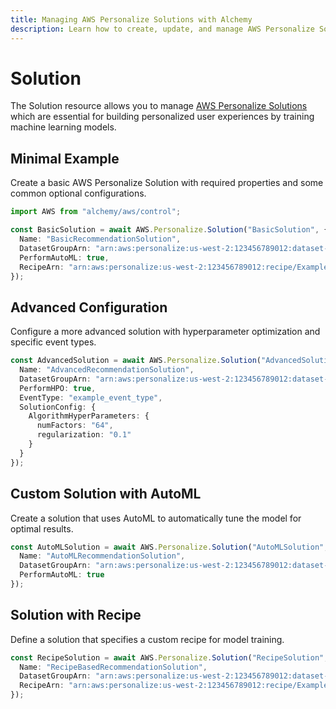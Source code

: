 ```yaml
---
title: Managing AWS Personalize Solutions with Alchemy
description: Learn how to create, update, and manage AWS Personalize Solutions using Alchemy Cloud Control.
---
```


# Solution

The Solution resource allows you to manage [AWS Personalize Solutions](https://docs.aws.amazon.com/personalize/latest/userguide/) which are essential for building personalized user experiences by training machine learning models.

## Minimal Example

Create a basic AWS Personalize Solution with required properties and some common optional configurations.

```ts
import AWS from "alchemy/aws/control";

const BasicSolution = await AWS.Personalize.Solution("BasicSolution", {
  Name: "BasicRecommendationSolution",
  DatasetGroupArn: "arn:aws:personalize:us-west-2:123456789012:dataset-group/ExampleDatasetGroup",
  PerformAutoML: true,
  RecipeArn: "arn:aws:personalize:us-west-2:123456789012:recipe/ExampleRecipe"
});
```

## Advanced Configuration

Configure a more advanced solution with hyperparameter optimization and specific event types.

```ts
const AdvancedSolution = await AWS.Personalize.Solution("AdvancedSolution", {
  Name: "AdvancedRecommendationSolution",
  DatasetGroupArn: "arn:aws:personalize:us-west-2:123456789012:dataset-group/ExampleDatasetGroup",
  PerformHPO: true,
  EventType: "example_event_type",
  SolutionConfig: {
    AlgorithmHyperParameters: {
      numFactors: "64",
      regularization: "0.1"
    }
  }
});
```

## Custom Solution with AutoML

Create a solution that uses AutoML to automatically tune the model for optimal results.

```ts
const AutoMLSolution = await AWS.Personalize.Solution("AutoMLSolution", {
  Name: "AutoMLRecommendationSolution",
  DatasetGroupArn: "arn:aws:personalize:us-west-2:123456789012:dataset-group/ExampleDatasetGroup",
  PerformAutoML: true
});
```

## Solution with Recipe

Define a solution that specifies a custom recipe for model training.

```ts
const RecipeSolution = await AWS.Personalize.Solution("RecipeSolution", {
  Name: "RecipeBasedRecommendationSolution",
  DatasetGroupArn: "arn:aws:personalize:us-west-2:123456789012:dataset-group/ExampleDatasetGroup",
  RecipeArn: "arn:aws:personalize:us-west-2:123456789012:recipe/ExampleRecipe"
});
```